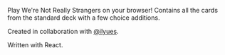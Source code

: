 Play We're Not Really Strangers on your browser! Contains all the cards from the standard deck with a few choice additions.

Created in collaboration with [@ilyues](https://github.com/ilyues).  

Written with React.
